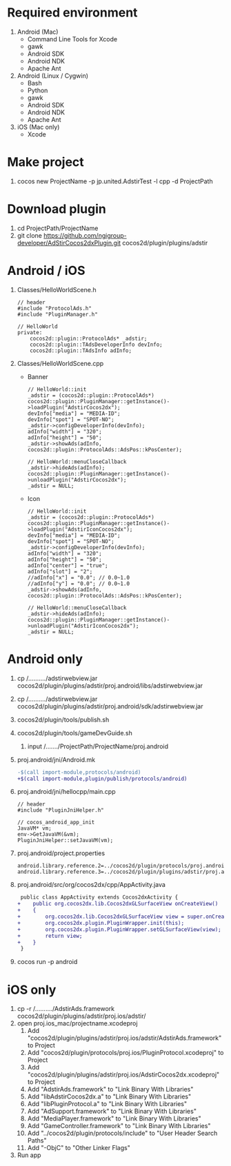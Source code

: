 Required environment
===================
1. Android (Mac)
    * Command Line Tools for Xcode
    * gawk
    * Android SDK
    * Android NDK
    * Apache Ant
2. Android (Linux / Cygwin)
    * Bash
    * Python
    * gawk
    * Android SDK
    * Android NDK
    * Apache Ant
3. iOS (Mac only)
    * Xcode

Make project
===================
1. cocos new ProjectName -p jp.united.AdstirTest -l cpp -d ProjectPath

Download plugin
===================
1. cd ProjectPath/ProjectName
2. git clone https://github.com/ngigroup-developer/AdStirCocos2dxPlugin.git cocos2d/plugin/plugins/adstir

Android / iOS
===================
1. Classes/HelloWorldScene.h

    ```
    // header
    #include "ProtocolAds.h"
    #include "PluginManager.h"
    ```
    ```
    // HelloWorld
    private:
        cocos2d::plugin::ProtocolAds* _adstir;
        cocos2d::plugin::TAdsDeveloperInfo devInfo;
        cocos2d::plugin::TAdsInfo adInfo;
    ```

2. Classes/HelloWorldScene.cpp
    * Banner

        ```
        // HelloWorld::init
        _adstir = (cocos2d::plugin::ProtocolAds*) cocos2d::plugin::PluginManager::getInstance()->loadPlugin("AdstirCocos2dx");
        devInfo["media"] = "MEDIA-ID";
        devInfo["spot"] = "SPOT-NO";
        _adstir->configDeveloperInfo(devInfo);
        adInfo["width"] = "320";
        adInfo["height"] = "50";
        _adstir->showAds(adInfo, cocos2d::plugin::ProtocolAds::AdsPos::kPosCenter);
        ```
        ```
        // HelloWorld::menuCloseCallback
        _adstir->hideAds(adInfo);
        cocos2d::plugin::PluginManager::getInstance()->unloadPlugin("AdstirCocos2dx");
        _adstir = NULL;
        ```
    * Icon

        ```
        // HelloWorld::init
        _adstir = (cocos2d::plugin::ProtocolAds*) cocos2d::plugin::PluginManager::getInstance()->loadPlugin("AdstirIconCocos2dx");
        devInfo["media"] = "MEDIA-ID";
        devInfo["spot"] = "SPOT-NO";
        _adstir->configDeveloperInfo(devInfo);
        adInfo["width"] = "320";
        adInfo["height"] = "50";
        adInfo["center"] = "true";
        adInfo["slot"] = "2";
        //adInfo["x"] = "0.0"; // 0.0~1.0
        //adInfo["y"] = "0.0"; // 0.0~1.0
        _adstir->showAds(adInfo, cocos2d::plugin::ProtocolAds::AdsPos::kPosCenter);
        ```
        ```
        // HelloWorld::menuCloseCallback
        _adstir->hideAds(adInfo);
        cocos2d::plugin::PluginManager::getInstance()->unloadPlugin("AdstirIconCocos2dx");
        _adstir = NULL;
        ```

Android only
===================
1. cp /........../adstirwebview.jar cocos2d/plugin/plugins/adstir/proj.android/libs/adstirwebview.jar
2. cp /........../adstirwebview.jar cocos2d/plugin/plugins/adstir/proj.android/sdk/adstirwebview.jar
3. cocos2d/plugin/tools/publish.sh
4. cocos2d/plugin/tools/gameDevGuide.sh
    1. input /......./ProjectPath/ProjectName/proj.android
5. proj.android/jni/Android.mk
    
    ```diff
    -$(call import-module,protocols/android)
    +$(call import-module,plugin/publish/protocols/android)
    ```
6. proj.android/jni/hellocpp/main.cpp
    
    ```
    // header
    #include "PluginJniHelper.h"
    ```
    ```
    // cocos_android_app_init
    JavaVM* vm;
    env->GetJavaVM(&vm);
    PluginJniHelper::setJavaVM(vm);
    ```
7. proj.android/project.properties

    ```
    android.library.reference.2=../cocos2d/plugin/protocols/proj.android
    android.library.reference.3=../cocos2d/plugin/plugins/adstir/proj.android
    ```
8. proj.android/src/org/cocos2dx/cpp/AppActivity.java

    ```diff
     public class AppActivity extends Cocos2dxActivity {
    +    public org.cocos2dx.lib.Cocos2dxGLSurfaceView onCreateView()
    +    {
    +        org.cocos2dx.lib.Cocos2dxGLSurfaceView view = super.onCreateView();
    +        org.cocos2dx.plugin.PluginWrapper.init(this);
    +        org.cocos2dx.plugin.PluginWrapper.setGLSurfaceView(view);
    +        return view;
    +    }
     }
    ```
9. cocos run -p android


iOS only
===================

1. cp -r /........../AdstirAds.framework cocos2d/plugin/plugins/adstir/proj.ios/adstir/
2. open proj.ios_mac/projectname.xcodeproj
    1. Add "cocos2d/plugin/plugins/adstir/proj.ios/adstir/AdstirAds.framework" to Project
    2. Add "cocos2d/plugin/protocols/proj.ios/PluginProtocol.xcodeproj" to Project
    3. Add "cocos2d/plugin/plugins/adstir/proj.ios/AdstirCocos2dx.xcodeproj" to Project
    4. Add "AdstirAds.framework" to "Link Binary With Libraries"
    5. Add "libAdstirCocos2dx.a" to "Link Binary With Libraries"
    6. Add "libPluginProtocol.a" to "Link Binary With Libraries"
    7. Add "AdSupport.framework" to "Link Binary With Libraries"
    8. Add "MediaPlayer.framework" to "Link Binary With Libraries"
    9. Add "GameController.framework" to "Link Binary With Libraries"
    10. Add "../cocos2d/plugin/protocols/include" to "User Header Search Paths"
    11. Add "-ObjC" to "Other Linker Flags"
3. Run app


